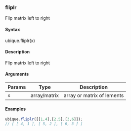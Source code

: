 ### fliplr

Flip matrix left to right


#### Syntax

ubique.fliplr(x)


#### Description

Flip matrix left to right  



#### Arguments

|Params|Type|Description
|---------|----|-----------
|`x` | array/matrix | array or matrix of lements


#### Examples

```js
ubique.fliplr([[1,4],[2,5],[3,6]]);
// [ [ 4, 1 ], [ 5, 2 ], [ 6, 3 ] ]
```

